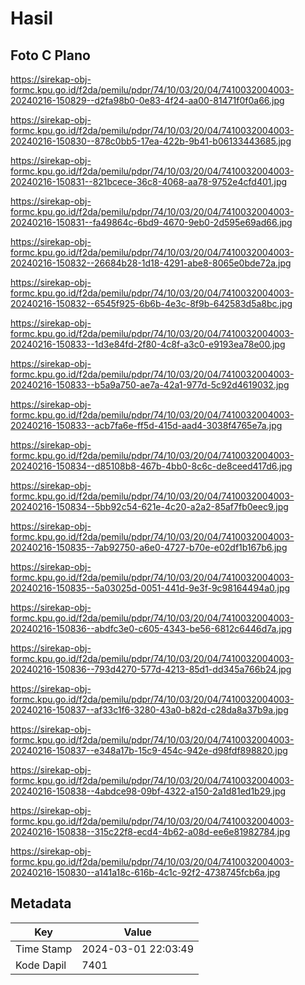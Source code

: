 # Hasil

## Foto C Plano

https://sirekap-obj-formc.kpu.go.id/f2da/pemilu/pdpr/74/10/03/20/04/7410032004003-20240216-150829--d2fa98b0-0e83-4f24-aa00-81471f0f0a66.jpg

https://sirekap-obj-formc.kpu.go.id/f2da/pemilu/pdpr/74/10/03/20/04/7410032004003-20240216-150830--878c0bb5-17ea-422b-9b41-b06133443685.jpg

https://sirekap-obj-formc.kpu.go.id/f2da/pemilu/pdpr/74/10/03/20/04/7410032004003-20240216-150831--821bcece-36c8-4068-aa78-9752e4cfd401.jpg

https://sirekap-obj-formc.kpu.go.id/f2da/pemilu/pdpr/74/10/03/20/04/7410032004003-20240216-150831--fa49864c-6bd9-4670-9eb0-2d595e69ad66.jpg

https://sirekap-obj-formc.kpu.go.id/f2da/pemilu/pdpr/74/10/03/20/04/7410032004003-20240216-150832--26684b28-1d18-4291-abe8-8065e0bde72a.jpg

https://sirekap-obj-formc.kpu.go.id/f2da/pemilu/pdpr/74/10/03/20/04/7410032004003-20240216-150832--6545f925-6b6b-4e3c-8f9b-642583d5a8bc.jpg

https://sirekap-obj-formc.kpu.go.id/f2da/pemilu/pdpr/74/10/03/20/04/7410032004003-20240216-150833--1d3e84fd-2f80-4c8f-a3c0-e9193ea78e00.jpg

https://sirekap-obj-formc.kpu.go.id/f2da/pemilu/pdpr/74/10/03/20/04/7410032004003-20240216-150833--b5a9a750-ae7a-42a1-977d-5c92d4619032.jpg

https://sirekap-obj-formc.kpu.go.id/f2da/pemilu/pdpr/74/10/03/20/04/7410032004003-20240216-150833--acb7fa6e-ff5d-415d-aad4-3038f4765e7a.jpg

https://sirekap-obj-formc.kpu.go.id/f2da/pemilu/pdpr/74/10/03/20/04/7410032004003-20240216-150834--d85108b8-467b-4bb0-8c6c-de8ceed417d6.jpg

https://sirekap-obj-formc.kpu.go.id/f2da/pemilu/pdpr/74/10/03/20/04/7410032004003-20240216-150834--5bb92c54-621e-4c20-a2a2-85af7fb0eec9.jpg

https://sirekap-obj-formc.kpu.go.id/f2da/pemilu/pdpr/74/10/03/20/04/7410032004003-20240216-150835--7ab92750-a6e0-4727-b70e-e02df1b167b6.jpg

https://sirekap-obj-formc.kpu.go.id/f2da/pemilu/pdpr/74/10/03/20/04/7410032004003-20240216-150835--5a03025d-0051-441d-9e3f-9c98164494a0.jpg

https://sirekap-obj-formc.kpu.go.id/f2da/pemilu/pdpr/74/10/03/20/04/7410032004003-20240216-150836--abdfc3e0-c605-4343-be56-6812c6446d7a.jpg

https://sirekap-obj-formc.kpu.go.id/f2da/pemilu/pdpr/74/10/03/20/04/7410032004003-20240216-150836--793d4270-577d-4213-85d1-dd345a766b24.jpg

https://sirekap-obj-formc.kpu.go.id/f2da/pemilu/pdpr/74/10/03/20/04/7410032004003-20240216-150837--af33c1f6-3280-43a0-b82d-c28da8a37b9a.jpg

https://sirekap-obj-formc.kpu.go.id/f2da/pemilu/pdpr/74/10/03/20/04/7410032004003-20240216-150837--e348a17b-15c9-454c-942e-d98fdf898820.jpg

https://sirekap-obj-formc.kpu.go.id/f2da/pemilu/pdpr/74/10/03/20/04/7410032004003-20240216-150838--4abdce98-09bf-4322-a150-2a1d81ed1b29.jpg

https://sirekap-obj-formc.kpu.go.id/f2da/pemilu/pdpr/74/10/03/20/04/7410032004003-20240216-150838--315c22f8-ecd4-4b62-a08d-ee6e81982784.jpg

https://sirekap-obj-formc.kpu.go.id/f2da/pemilu/pdpr/74/10/03/20/04/7410032004003-20240216-150830--a141a18c-616b-4c1c-92f2-4738745fcb6a.jpg


## Metadata

| Key        | Value               |
| ---------- | ------------------- |
| Time Stamp | 2024-03-01 22:03:49 |
| Kode Dapil | 7401                |



